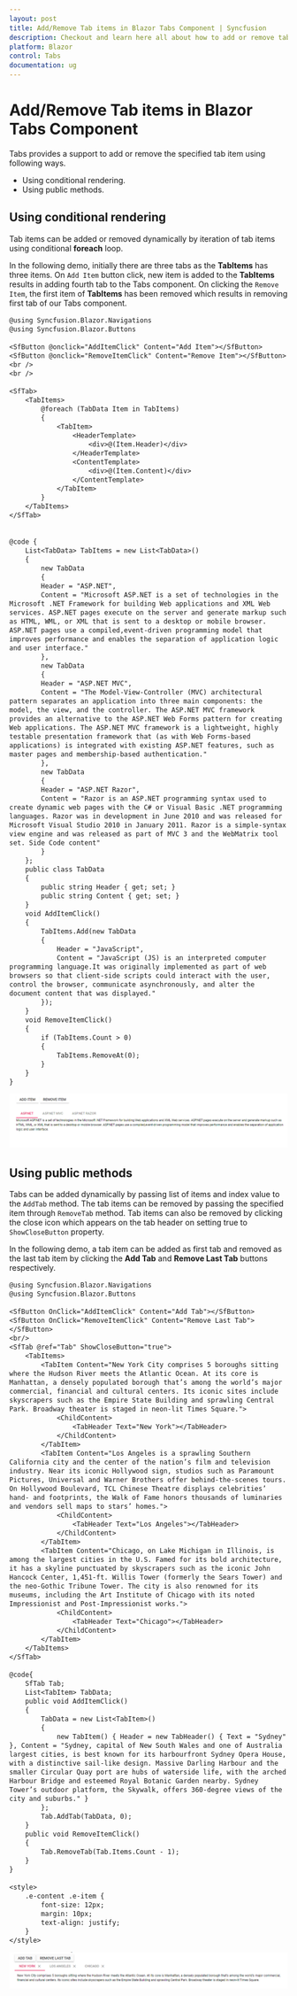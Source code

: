 ```yaml
---
layout: post
title: Add/Remove Tab items in Blazor Tabs Component | Syncfusion
description: Checkout and learn here all about how to add or remove tab items in Syncfusion Blazor Tabs component and more.
platform: Blazor
control: Tabs
documentation: ug
---
```


# Add/Remove Tab items in Blazor Tabs Component

Tabs provides a support to add or remove the specified tab item using following ways.

* Using conditional rendering.
* Using public methods.

## Using conditional rendering

Tab items can be added or removed dynamically by iteration of tab items using conditional **foreach** loop.

In the following demo, initially there are three tabs as the **TabItems** has three items. On `Add Item` button click, new item is added to the **TabItems** results in adding fourth tab to the Tabs component. On clicking the `Remove Item`, the first item of **TabItems** has been removed which results in removing first tab of our Tabs component.

```cshtml
@using Syncfusion.Blazor.Navigations
@using Syncfusion.Blazor.Buttons

<SfButton @onclick="AddItemClick" Content="Add Item"></SfButton>
<SfButton @onclick="RemoveItemClick" Content="Remove Item"></SfButton>
<br />
<br />

<SfTab>
    <TabItems>
        @foreach (TabData Item in TabItems)
        {
            <TabItem>
                <HeaderTemplate>
                    <div>@(Item.Header)</div>
                </HeaderTemplate>
                <ContentTemplate>
                    <div>@(Item.Content)</div>
                </ContentTemplate>
            </TabItem>
        }
    </TabItems>
</SfTab>


@code {
    List<TabData> TabItems = new List<TabData>()
    {
        new TabData
        {
        Header = "ASP.NET",
        Content = "Microsoft ASP.NET is a set of technologies in the Microsoft .NET Framework for building Web applications and XML Web services. ASP.NET pages execute on the server and generate markup such as HTML, WML, or XML that is sent to a desktop or mobile browser. ASP.NET pages use a compiled,event-driven programming model that improves performance and enables the separation of application logic and user interface."
        },
        new TabData
        {
        Header = "ASP.NET MVC",
        Content = "The Model-View-Controller (MVC) architectural pattern separates an application into three main components: the model, the view, and the controller. The ASP.NET MVC framework provides an alternative to the ASP.NET Web Forms pattern for creating Web applications. The ASP.NET MVC framework is a lightweight, highly testable presentation framework that (as with Web Forms-based applications) is integrated with existing ASP.NET features, such as master pages and membership-based authentication."
        },
        new TabData
        {
        Header = "ASP.NET Razor",
        Content = "Razor is an ASP.NET programming syntax used to create dynamic web pages with the C# or Visual Basic .NET programming languages. Razor was in development in June 2010 and was released for Microsoft Visual Studio 2010 in January 2011. Razor is a simple-syntax view engine and was released as part of MVC 3 and the WebMatrix tool set. Side Code content"
        }
    };
    public class TabData
    {
        public string Header { get; set; }
        public string Content { get; set; }
    }
    void AddItemClick()
    {
        TabItems.Add(new TabData
        {
            Header = "JavaScript",
            Content = "JavaScript (JS) is an interpreted computer programming language.It was originally implemented as part of web browsers so that client-side scripts could interact with the user, control the browser, communicate asynchronously, and alter the document content that was displayed."
        });
    }
    void RemoveItemClick()
    {
        if (TabItems.Count > 0)
        {
            TabItems.RemoveAt(0);
        }
    }
}
```

![Adding or Removing TabItems in Blazor Tabs](../images/blazor-tabs-add-remove-items.gif)

## Using public methods

Tabs can be added dynamically by passing list of items and index value to the `AddTab` method. The tab items can be removed by passing the specified item through `RemoveTab` method. Tab items can also be removed by clicking the close icon which appears on the tab header on setting true to `ShowCloseButton` property.

In the following demo, a tab item can be added as first tab and removed as the last tab item by clicking the **Add Tab** and **Remove Last Tab** buttons respectively.

```cshtml
@using Syncfusion.Blazor.Navigations
@using Syncfusion.Blazor.Buttons

<SfButton OnClick="AddItemClick" Content="Add Tab"></SfButton>
<SfButton OnClick="RemoveItemClick" Content="Remove Last Tab"></SfButton>
<br/>
<SfTab @ref="Tab" ShowCloseButton="true">
    <TabItems>
        <TabItem Content="New York City comprises 5 boroughs sitting where the Hudson River meets the Atlantic Ocean. At its core is Manhattan, a densely populated borough that’s among the world’s major commercial, financial and cultural centers. Its iconic sites include skyscrapers such as the Empire State Building and sprawling Central Park. Broadway theater is staged in neon-lit Times Square.">
            <ChildContent>
                <TabHeader Text="New York"></TabHeader>
            </ChildContent>
        </TabItem>
        <TabItem Content="Los Angeles is a sprawling Southern California city and the center of the nation’s film and television industry. Near its iconic Hollywood sign, studios such as Paramount Pictures, Universal and Warner Brothers offer behind-the-scenes tours. On Hollywood Boulevard, TCL Chinese Theatre displays celebrities’ hand- and footprints, the Walk of Fame honors thousands of luminaries and vendors sell maps to stars’ homes.">
            <ChildContent>
                <TabHeader Text="Los Angeles"></TabHeader>
            </ChildContent>
        </TabItem>
        <TabItem Content="Chicago, on Lake Michigan in Illinois, is among the largest cities in the U.S. Famed for its bold architecture, it has a skyline punctuated by skyscrapers such as the iconic John Hancock Center, 1,451-ft. Willis Tower (formerly the Sears Tower) and the neo-Gothic Tribune Tower. The city is also renowned for its museums, including the Art Institute of Chicago with its noted Impressionist and Post-Impressionist works.">
            <ChildContent>
                <TabHeader Text="Chicago"></TabHeader>
            </ChildContent>
        </TabItem>
    </TabItems>
</SfTab>

@code{
    SfTab Tab;
    List<TabItem> TabData;
    public void AddItemClick()
    {
        TabData = new List<TabItem>()
        {
            new TabItem() { Header = new TabHeader() { Text = "Sydney" }, Content = "Sydney, capital of New South Wales and one of Australia largest cities, is best known for its harbourfront Sydney Opera House, with a distinctive sail-like design. Massive Darling Harbour and the smaller Circular Quay port are hubs of waterside life, with the arched Harbour Bridge and esteemed Royal Botanic Garden nearby. Sydney Tower’s outdoor platform, the Skywalk, offers 360-degree views of the city and suburbs." }
        };
        Tab.AddTab(TabData, 0);
    }
    public void RemoveItemClick()
    {
        Tab.RemoveTab(Tab.Items.Count - 1);
    }
}

<style>
    .e-content .e-item {
        font-size: 12px;
        margin: 10px;
        text-align: justify;
    }
</style>
```

![Adding or Removing TabItems in Blazor Tabs](../images/blazor-tabs-add-remove-tabitems.png)